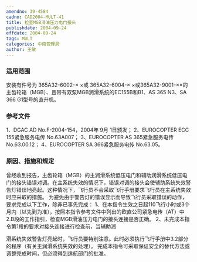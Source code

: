 ```yaml
---
amendno: 39-4584
cadno: CAD2004-MULT-41
title: 检查MGB滑油压力电门接头
publishdate: 2004-09-24
effdate: 2004-09-24
tags: MULT
categories: 中南管理局
author: 王敏
---
```


### 适用范围 
安装有件号为 365A32-6002-× ×或 365A32-6004-× ×或365A32-9001-××的主齿轮箱（MGB）、且带有双泵MGB润滑系统的EC155B和B1、AS 365 N3、SA 366 G1型号的直升机。

### 参考文件
1、DGAC AD No.F-2004-154，2004年 9月 1日颁发；
 2、EUROCOPTER ECC 155紧急服务电传 No.63A007；
 3、EUROCOPTER AS 365紧急服务电传 No.63.00.12；
 4、EUROCOPTER SA 366紧急服务电传 No.63.05。

### 原因、措施和规定 
曾经收到报告，主齿轮箱（MGB）的主润滑系统低压电门和辅助润滑系统低压电门的接头错误对调。在主系统失效的情况下，错误对调的接头会使辅助系统失效警告灯错误地亮起。这种情况下，飞行员不会采取飞行手册要求飞行员在主系统失效时应采取的措施。 
为避免由于警告灯的错误显示而导致飞行员采取错误的动作，要求完成以下工作，除非已事先完成： 
   1、在本指令生效之日起110飞行小时或3个月内（以先到为准），按照本指令参考文件中列出的欧直公司紧急电传（AT）中2.B段的工作指引，检查MGB滑油压力电门的接头连接是否正确。 
   2、未完成本指令第1段的要求对接头连接进行检查前，当辅助润
     
滑系统失效警告灯亮起时，飞行员要特别注意。此时必须执行飞行手册中3.2部分的程序（有关主润滑系统失效的处理）。 完成本指令可采取保证安全的替代方法或调整完成时间，但必须得到适航部门的批准。
